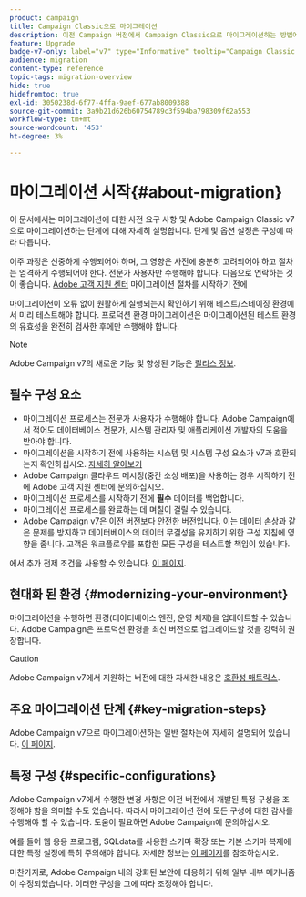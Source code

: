 ```yaml
---
product: campaign
title: Campaign Classic으로 마이그레이션
description: 이전 Campaign 버전에서 Campaign Classic으로 마이그레이션하는 방법에 대해 알아봅니다.
feature: Upgrade
badge-v7-only: label="v7" type="Informative" tooltip="Campaign Classic v7에만 적용"
audience: migration
content-type: reference
topic-tags: migration-overview
hide: true
hidefromtoc: true
exl-id: 3050238d-6f77-4ffa-9aef-677ab8009388
source-git-commit: 3a9b21d626b60754789c3f594ba798309f62a553
workflow-type: tm+mt
source-wordcount: '453'
ht-degree: 3%

---
```


# 마이그레이션 시작{#about-migration}



이 문서에서는 마이그레이션에 대한 사전 요구 사항 및 Adobe Campaign Classic v7으로 마이그레이션하는 단계에 대해 자세히 설명합니다. 단계 및 옵션 설정은 구성에 따라 다릅니다.

이주 과정은 신중하게 수행되어야 하며, 그 영향은 사전에 충분히 고려되어야 하고 절차는 엄격하게 수행되어야 한다. 전문가 사용자만 수행해야 합니다. 다음으로 연락하는 것이 좋습니다. [Adobe 고객 지원 센터](https://helpx.adobe.com/kr/enterprise/admin-guide.html/enterprise/using/support-for-experience-cloud.ug.html) 마이그레이션 절차를 시작하기 전에

마이그레이션이 오류 없이 원활하게 실행되는지 확인하기 위해 테스트/스테이징 환경에서 미리 테스트해야 합니다. 프로덕션 환경 마이그레이션은 마이그레이션된 테스트 환경의 유효성을 완전히 검사한 후에만 수행해야 합니다.

>[!NOTE]
>
>Adobe Campaign v7의 새로운 기능 및 향상된 기능은 [릴리스 정보](../../rn/using/latest-release.md).


## 필수 구성 요소

* 마이그레이션 프로세스는 전문가 사용자가 수행해야 합니다. Adobe Campaign에서 적어도 데이터베이스 전문가, 시스템 관리자 및 애플리케이션 개발자의 도움을 받아야 합니다.
* 마이그레이션을 시작하기 전에 사용하는 시스템 및 시스템 구성 요소가 v7과 호환되는지 확인하십시오. [자세히 알아보기](../../rn/using/compatibility-matrix.md)
* Adobe Campaign 클라우드 메시징(중간 소싱 배포)을 사용하는 경우 시작하기 전에 Adobe 고객 지원 센터에 문의하십시오.
* 마이그레이션 프로세스를 시작하기 전에 **필수** 데이터를 백업합니다.
* 마이그레이션 프로세스를 완료하는 데 며칠이 걸릴 수 있습니다.
* Adobe Campaign v7은 이전 버전보다 안전한 버전입니다. 이는 데이터 손상과 같은 문제를 방지하고 데이터베이스의 데이터 무결성을 유지하기 위한 구성 지침에 영향을 줍니다. 고객은 워크플로우를 포함한 모든 구성을 테스트할 책임이 있습니다.

에서 추가 전제 조건을 사용할 수 있습니다. [이 페이지](../../migration/using/before-starting-migration.md).


## 현대화 된 환경 {#modernizing-your-environment}

마이그레이션을 수행하면 환경(데이터베이스 엔진, 운영 체제)을 업데이트할 수 있습니다. Adobe Campaign은 프로덕션 환경을 최신 버전으로 업그레이드할 것을 강력히 권장합니다.

>[!CAUTION]
>
>Adobe Campaign v7에서 지원하는 버전에 대한 자세한 내용은 [호환성 매트릭스](../../rn/using/compatibility-matrix.md).

## 주요 마이그레이션 단계 {#key-migration-steps}

Adobe Campaign v7으로 마이그레이션하는 일반 절차는에 자세히 설명되어 있습니다. [이 페이지](../../migration/using/before-starting-migration.md).


## 특정 구성 {#specific-configurations}

Adobe Campaign v7에서 수행한 변경 사항은 이전 버전에서 개발된 특정 구성을 조정해야 함을 의미할 수도 있습니다. 따라서 마이그레이션 전에 모든 구성에 대한 감사를 수행해야 할 수 있습니다. 도움이 필요하면 Adobe Campaign에 문의하십시오.

예를 들어 웹 응용 프로그램, SQLdata를 사용한 스키마 확장 또는 기본 스키마 복제에 대한 특정 설정에 특히 주의해야 합니다. 자세한 정보는 [이 페이지](../../migration/using/configuring-your-platform.md)를 참조하십시오.

마찬가지로, Adobe Campaign 내의 강화된 보안에 대응하기 위해 일부 내부 메커니즘이 수정되었습니다. 이러한 구성을 그에 따라 조정해야 합니다.

